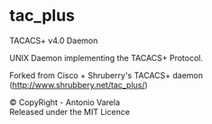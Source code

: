# tac_plus
TACACS+ v4.0 Daemon

UNIX Daemon implementing the TACACS+ Protocol.

Forked from Cisco + Shruberry's TACACS+ daemon (http://www.shrubbery.net/tac_plus/)

&copy; CopyRight - Antonio Varela<br/>
Released under the MIT Licence
